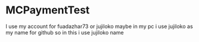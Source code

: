 # MCPaymentTest

I use my account for fuadazhar73 or jujiloko maybe in my pc i use jujiloko as my name for github so in this i use jujiloko name
